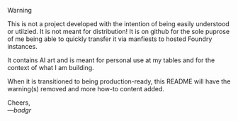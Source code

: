 > [!WARNING]
> This is not a project developed with the intention of being easily understood or utilzied. It is not meant for distribution! It is on github for the sole puprose of me being able to quickly transfer it via manfiests to hosted Foundry instances.

It contains AI art and is meant for personal use at my tables and for the context of what I am building.

When it is transitioned to being production-ready, this README will have the warning(s) removed and more how-to content added.

Cheers,<br/>_&mdash;badgr_
